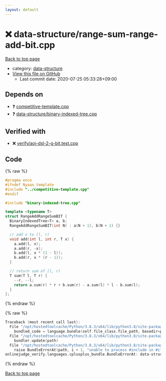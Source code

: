 ```yaml
---
layout: default
---
```


<!-- mathjax config similar to math.stackexchange -->
<script type="text/javascript" async
  src="https://cdnjs.cloudflare.com/ajax/libs/mathjax/2.7.5/MathJax.js?config=TeX-MML-AM_CHTML">
</script>
<script type="text/x-mathjax-config">
  MathJax.Hub.Config({
    TeX: { equationNumbers: { autoNumber: "AMS" }},
    tex2jax: {
      inlineMath: [ ['$','$'] ],
      processEscapes: true
    },
    "HTML-CSS": { matchFontHeight: false },
    displayAlign: "left",
    displayIndent: "2em"
  });
</script>

<script type="text/javascript" src="https://cdnjs.cloudflare.com/ajax/libs/jquery/3.4.1/jquery.min.js"></script>
<script src="https://cdn.jsdelivr.net/npm/jquery-balloon-js@1.1.2/jquery.balloon.min.js" integrity="sha256-ZEYs9VrgAeNuPvs15E39OsyOJaIkXEEt10fzxJ20+2I=" crossorigin="anonymous"></script>
<script type="text/javascript" src="../../assets/js/copy-button.js"></script>
<link rel="stylesheet" href="../../assets/css/copy-button.css" />


# :x: data-structure/range-sum-range-add-bit.cpp

<a href="../../index.html">Back to top page</a>

* category: <a href="../../index.html#36397fe12f935090ad150c6ce0c258d4">data-structure</a>
* <a href="{{ site.github.repository_url }}/blob/master/data-structure/range-sum-range-add-bit.cpp">View this file on GitHub</a>
    - Last commit date: 2020-07-25 05:33:28+09:00




## Depends on

* :question: <a href="../competitive-template.cpp.html">competitive-template.cpp</a>
* :question: <a href="binary-indexed-tree.cpp.html">data-structure/binary-indexed-tree.cpp</a>


## Verified with

* :x: <a href="../../verify/verify/aoj-dsl-2-g-bit.test.cpp.html">verify/aoj-dsl-2-g-bit.test.cpp</a>


## Code

<a id="unbundled"></a>
{% raw %}
```cpp
#pragma once
#ifndef Nyaan_template
#include "../competitive-template.cpp"
#endif

#include "binary-indexed-tree.cpp"

template <typename T>
struct RangeAddRangeSumBIT {
  BinaryIndexedTree<T> a, b;
  RangeAddRangeSumBIT(int N) : a(N + 1), b(N + 1) {}

  // add x to [l, r)
  void add(int l, int r, T x) {
    a.add(l, x);
    a.add(r, -x);
    b.add(l, x * (1 - l));
    b.add(r, x * (r - 1));
  }

  // return sum of [l, r)
  T sum(T l, T r) {
    --r, --l;
    return a.sum(r) * r + b.sum(r) - a.sum(l) * l - b.sum(l);
  }
};
```
{% endraw %}

<a id="bundled"></a>
{% raw %}
```cpp
Traceback (most recent call last):
  File "/opt/hostedtoolcache/Python/3.8.3/x64/lib/python3.8/site-packages/onlinejudge_verify/docs.py", line 349, in write_contents
    bundled_code = language.bundle(self.file_class.file_path, basedir=pathlib.Path.cwd())
  File "/opt/hostedtoolcache/Python/3.8.3/x64/lib/python3.8/site-packages/onlinejudge_verify/languages/cplusplus.py", line 185, in bundle
    bundler.update(path)
  File "/opt/hostedtoolcache/Python/3.8.3/x64/lib/python3.8/site-packages/onlinejudge_verify/languages/cplusplus_bundle.py", line 306, in update
    raise BundleErrorAt(path, i + 1, "unable to process #include in #if / #ifdef / #ifndef other than include guards")
onlinejudge_verify.languages.cplusplus_bundle.BundleErrorAt: data-structure/range-sum-range-add-bit.cpp: line 3: unable to process #include in #if / #ifdef / #ifndef other than include guards

```
{% endraw %}

<a href="../../index.html">Back to top page</a>

